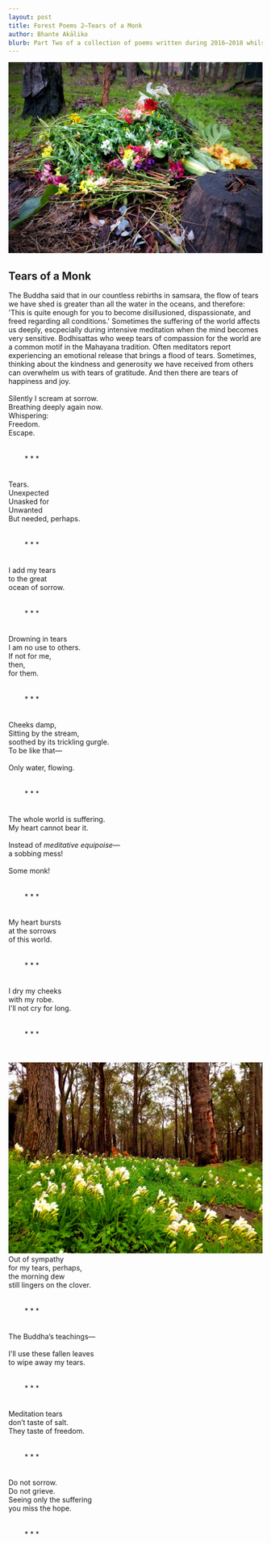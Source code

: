 ```yaml
---
layout: post
title: Forest Poems 2—Tears of a Monk
author: Bhante Akāliko
blurb: Part Two of a collection of poems written during 2016–2018 whilst residing at Bodhinyana Monastery in Serpentine, Western Australia. <i>Tears of a Monk</i> explores beauty and sadness in the melancholy world of samsara, and the hope for an end to suffering for all beings.
---
```

![colourful flowers thrown in a heap in the forest](https://raw.githubusercontent.com/lokanta/lokanta.github.io/master/Tears%20of%20a%20monk%201.jpg) 

## Tears of a Monk
The Buddha said that in our countless rebirths in samsara, the flow of tears we have shed is greater than all the water in the oceans, and therefore: 'This is quite enough for you to become disillusioned, dispassionate, and freed regarding all conditions.' Sometimes the suffering of the world affects us deeply, escpecially during intensive meditation when the mind becomes very sensitive. Bodhisattas who weep tears of compassion for the world are a common motif in the Mahayana tradition. Often meditators report experiencing an emotional release that brings a flood of tears. Sometimes, thinking about the kindness and generosity we have received from others can overwhelm us with tears of gratitude. And then there are tears of happiness and joy. 
<br>
<br>
Silently I scream at sorrow.<br>
Breathing deeply again now.<br>
Whispering:<br> 
Freedom.<br> 
Escape.<br>
<br>
<br>
&emsp; &emsp;\* * *<br>
<br>
<br>
Tears.<br>
Unexpected<br>
Unasked for<br> 
Unwanted<br>
But needed, perhaps.<br>
<br>
<br>
&emsp; &emsp;\* * *<br>
<br>
<br>
I add my tears<br>
to the great<br>
ocean of sorrow.<br>
<br>
<br>
&emsp; &emsp;\* * *<br>
<br>
<br>
Drowning in tears<br> 
I am no use to others.<br> 
If not for me,<br> 
then,<br>
for them.<br>
<br>
<br>
&emsp; &emsp;\* * *<br>
<br>
<br>
Cheeks damp,<br> 
Sitting by the stream,<br>
soothed by its trickling gurgle.<br>
To be like that—<br> 
<br>
Only water, flowing.<br>
<br>
<br>
&emsp; &emsp;\* * *<br>
<br>
<br>
The whole world is suffering.<br>
My heart cannot bear it.<br> 
<br>
Instead of *meditative equipoise—*<br>
a sobbing mess!<br>
<br>
Some monk!<br>
<br>
<br>
&emsp; &emsp;\* * *<br>
<br>
<br>
My heart bursts<br> 
at the sorrows<br>
of this world. <br>
<br>
<br>
&emsp; &emsp;\* * *<br>
<br>
<br>
I dry my cheeks<br> 
with my robe.<br>
I'll not cry for long.<br>
<br>
<br>
&emsp; &emsp;\* * *<br>
<br>
<br>

![white crocus flowers in a gree field with trees in the background](https://raw.githubusercontent.com/lokanta/lokanta.github.io/master/tears%20of%20a%20monk%202.jpg)
<br>
Out of sympathy<br>
for my tears, perhaps,<br>
the morning dew<br>
still lingers on the clover.<br> 
<br>
<br>
&emsp; &emsp;\* * *<br>
<br>
<br>
The Buddha’s teachings—<br>
<br>
I'll use these fallen leaves<br>
to wipe away my tears.<br>
<br>
<br>
&emsp; &emsp;\* * *<br>
<br>
<br>
Meditation tears<br>
don’t taste of salt.<br> 
They taste of freedom.<br>
<br>
<br>
&emsp; &emsp;\* * *<br>
<br>
<br>
Do not sorrow.<br> 
Do not grieve.<br>
Seeing only the suffering<br>
you miss the hope.<br>
<br>
<br>
&emsp; &emsp;\* * *<br>

